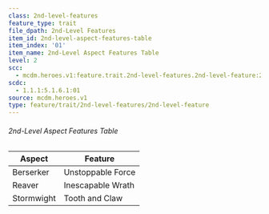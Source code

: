 ```yaml
---
class: 2nd-level-features
feature_type: trait
file_dpath: 2nd-Level Features
item_id: 2nd-level-aspect-features-table
item_index: '01'
item_name: 2nd-Level Aspect Features Table
level: 2
scc:
  - mcdm.heroes.v1:feature.trait.2nd-level-features.2nd-level-feature:2nd-level-aspect-features-table
scdc:
  - 1.1.1:5.1.6.1:01
source: mcdm.heroes.v1
type: feature/trait/2nd-level-features/2nd-level-feature
---
```


###### 2nd-Level Aspect Features Table

| Aspect     | Feature           |
| ---------- | ----------------- |
| Berserker  | Unstoppable Force |
| Reaver     | Inescapable Wrath |
| Stormwight | Tooth and Claw    |
